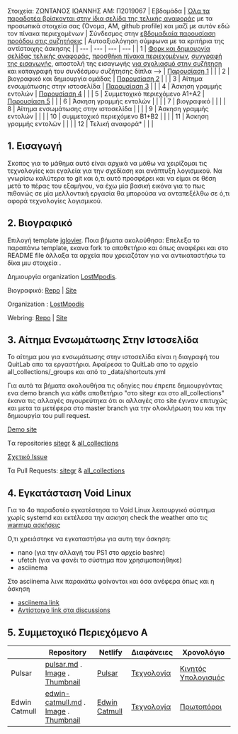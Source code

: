 Στοιχεία:
ΖΩΝΤΑΝΟΣ ΙΩΑΝΝΗΣ
ΑΜ: Π2019067
| Εβδομάδα | [Όλα τα παραδοτέα βρίσκονται στην ίδια σελίδα της τελικής αναφοράς](https://courses-ionio.github.io/help/deliverables/) με τα προσωπικά στοιχεία σας (Όνομα, ΑΜ, github profile) και μαζί με αυτόν εδώ τον πίνακα περιεχομένων | Σύνδεσμος στην [εβδομαδιαία παρουσίαση προόδου στις συζητήσεις](https://github.com/courses-ionio/help/discussions/categories/show-and-tell) | Αυτοαξιολόγηση σύμφωνα με τα κριτήρια της αντίστοιχης άσκησης |
| --- | --- | --- | --- |
| 1 | [Φορκ και δημιουργία σελίδας τελικής αναφοράς](https://courses-ionio.github.io/help/guide/), [προσθήκη πίνακα περιεχομένων](https://raw.githubusercontent.com/courses-ionio/sw/master/README.md), [συγγραφή της εισαγωγής](https://courses-ionio.github.io/help/intro/), αποστολή της εισαγωγής [για σχολιασμό στην συζήτηση](https://github.com/courses-ionio/help/discussions/categories/show-and-tell) και καταγραφή του συνδέσμου συζήτησης δίπλα --> | [Παρουσίαση 1](https://github.com/courses-ionio/help/discussions/136) | |
| 2 | βιογραφικό και δημιουργία ομάδας | [Παρουσίαση 2](https://github.com/courses-ionio/help/discussions/215) | |
| 3 | Αίτημα ενσωμάτωσης στην ιστοσελίδα | [Παρουσίαση 3](https://github.com/courses-ionio/help/discussions/357) | |
| 4 | Άσκηση γραμμής εντολών | [Παρουσίαση 4](https://github.com/courses-ionio/help/discussions/500) | |
| 5 | Συμμετοχικό περιεχόμενο A1+A2 | [Παρουσίαση 5](https://github.com/courses-ionio/help/discussions/526) | |
| 6 | Άσκηση γραμμής εντολών | | |
| 7 | βιογραφικό | | |
| 8 | Αίτημα ενσωμάτωσης στην ιστοσελίδα | | |
| 9 | Άσκηση γραμμής εντολών | | |
| 10 | συμμετοχικό περιεχόμενο B1+B2 | | |
| 11 | Άσκηση γραμμής εντολών | | |
| 12 | Τελική αναφορά* | | |

## 1. Εισαγωγή

Σκοπος για το μάθημα αυτό είναι αρχικά να μάθω να χειρίζομαι τις τεχνολογίες και εγαλεία για την σχεδίαση και ανάπτυξη λογισμικού.
Να γνωρίσω καλύτερα το git και ό,τι αυτό προσφέρει και να είμαι σε θέση μετά το πέρας του εξαμήνου, να έχω μία βασική εικόνα για το πως πιθανώς σε μία μελλοντική εργασία θα μπορούσα να ανταπεξέλθω σε ό,τι αφορά τεχνολογίες λογισμικού.


## 2. Βιογραφικό

Επιλογή template [jglovier](https://github.com/jglovier/resume-template). 
Ποια βήματα ακολούθησα: Επελεξα το παραπάνω template, εκανα fork το αποθετήριο και όπως αναφέρει και στο README file άλλαξα τα αρχεία που χρειαζόταν για να αντικαταστήσω τα δίκα μιυ στοιχεία .

Δημιουργία organization [LostMpodis](https://github.com/LostMpodis).

Βιογραφικό: [Repo](https://github.com/john7665/resume-template) | [Site](https://john7665.github.io/resume-template/)

Organization : [LostMpodis](https://github.com/LostMpodis)

Webring: [Repo](https://github.com/LostMpodis/webring) | [Site](https://lostmpodis.github.io/webring/)

## 3. Αίτημα Ενσωμάτωσης Στην Ιστοσελίδα

Το αίτημα μου για ενσωμάτωσης στην ιστοσελίδα είναι η διαγραφή του QuitLab απο τα εργαστήρια.
Αφαίρεσα το QuitLab απο το αρχείο all_collections/_groups και από το _data/shortcuts.yml

Για αυτά τα βήματα ακολουθήσα τις οδηγίες που έπρεπε δημιουργόντας ενα demo branch για κάθε αποθετήριο "στο sitegr και στο all_collections" έκανα τις αλλαγές σιγουρεύτηκα ότι οι αλλαγές στο site έγιναν επιτυχώς και μετα τα μετέφερα στο master branch για την ολοκλήρωση του και την δημιουργία του pull request.

[Demo site](https://p19zont.netlify.app/groups/)

Tα repositories [sitegr](https://github.com/john7665/sitegr/tree/demo-branch) & [all_collections](https://github.com/john7665/all_collections/tree/demo-branch)

[Σχετικό Issue](https://github.com/ioniodi/sitegr/issues/250)

Τα Pull Requests: [sitegr](https://github.com/ioniodi/sitegr/pull/338) & [all_collections](https://github.com/ioniodi/all_collections/pull/30)

## 4. Εγκατάσταση Void Linux 

Για το 4ο παραδοτέο εγκατέστησα το Void Linux λειτουργικό σύστημα χωρίς systemd και εκτέλεσα την ασκηση check the weather απο τις [warmup ασκήσεις](https://github.com/epidrome/dokey#warmup)

Ο,τι χρειάστηκε να εγκαταστήσω για αυτη την άσκηση: 
- nano (για την αλλαγή του PS1 στο αρχείο bashrc)
- ufetch (για να φανέι το σύστημα που χρησιμοποιήθηκε)
- asciinema

Στο asciinema λινκ παρακάτω φαίνονται και όσα ανέφερα όπως και η άσκηση

- [asciinema link](https://asciinema.org/a/caT8OThfmcd95PcTy6bPGuN1o)
- [Αντίστοιχο link στα discussions](https://github.com/courses-ionio/help/discussions/500)

## 5. Συμμετοχικό Περιεχόμενο Α


| | Repository | Netlify | Διαφάνειες | Χρονολόγιο |
| --- | --- | --- | --- | --- |
| Pulsar | [pulsar.md](https://github.com/john7665/_gallery/blob/demo-gallery/pulsar.md) . [Image](https://github.com/john7665/images/blob/demo-images/pulsar.jpg) . [Thumbnail](https://github.com/john7665/images/blob/demo-images/pulsar-thumb.jpg) | [Pulsar](https://p19zont-site.netlify.app//gallery/pulsar/) | [Τεχνολογία](https://p19zont-site.netlify.app//slides/technology/) | [Κινητός Υπολογισμός](https://p19zont-site.netlify.app//timeline/mobile/) | 
| Edwin Catmull | [edwin-catmull.md](https://github.com/john7665/_gallery/blob/demo-gallery/edwin-catmull.md) . [Image](https://github.com/john7665/images/blob/demo-images/edwin-catmull.jpg) . [Thumbnail](https://github.com/john7665/images/blob/demo-images/edwin-catmull-thumb.jpg) | [Edwin Catmull](https://p19zont-site.netlify.app//gallery/edwin-catmull/) | [Τεχνολογία](https://p19zont-site.netlify.app//slides/technology/) | [Πρωτοπόροι](https://p19zont-site.netlify.app//timeline/pioneers/) |

